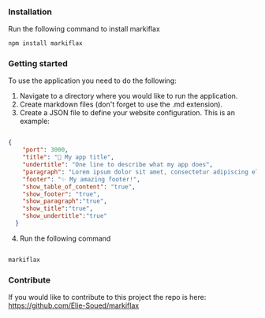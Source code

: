 ### Installation

Run the following command to install markiflax

```bash
npm install markiflax

```

### Getting started

To use the application you need to do the following:

1. Navigate to a directory where you would like to run the application.
2. Create markdown files (don't forget to use the .md extension).
3. Create a JSON file to define your website configuration. This is an example:

```json

{
    "port": 3000,
    "title": "📝 My app title",
    "undertitle": "One line to describe what my app does",
    "paragraph": "Lorem ipsum dolor sit amet, consectetur adipiscing elit. Sed do eiusmod tempor incididunt ut labore et dolore magna aliqua. Ut enim ad minim veniam, quis nostrud exercitation ullamco laboris nisi ut aliquip ex ea commodo consequat. Duis aute irure dolor in reprehenderit in voluptate velit esse cillum dolore eu fugiat nulla pariatur. Excepteur sint occaecat cupidatat non proident, sunt in culpa qui officia deserunt mollit anim id est laborum.",
    "footer": "✨ My amazing footer!",
    "show_table_of_content": "true",
    "show_footer": "true",
    "show_paragraph":"true",
    "show_title":"true",
    "show_undertitle":"true"
  }

```

4. Run the following command

```bash

markiflax

```


### Contribute


If you would like to contribute to this project the repo is here: https://github.com/Elie-Soued/markiflax